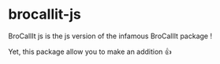 # brocallit-js
BroCallIt js is the js version of the infamous BroCallIt package !

Yet, this package allow you to make an addition :thumbsup:

